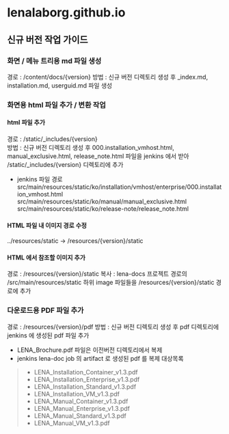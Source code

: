 # lenalaborg.github.io

## 신규 버전 작업 가이드

### 화면 / 메뉴 트리용 md 파일 생성
경로 : /content/docs/{version}
방법 : 신규 버전 디렉토리 생성 후 _index.md, installation.md, userguid.md 파일 생성

### 화면용 html 파일 추가 / 변환 작업
#### html 파일 추가
경로 : /static/_includes/{version}  
방법 : 신규 버전 디렉토리 생성 후 000.installation_vmhost.html, manual_exclusive.html, release_note.html 파일을
jenkins 에서 받아 /static/_includes/{version} 디렉토리에 추가

- jenkins 파일 경로 \
src/main/resources/static/ko/installation/vmhost/enterprise/000.installation_vmhost.html  
src/main/resources/static/ko/manual/manual_exclusive.html  
src/main/resources/static/ko/release-note/release_note.html

#### HTML 파일 내 이미지 경로 수정
../resources/static -> /resources/{version}/static

#### HTML 에서 참조할 이미지 추가
경로 : /resources/{version}/static
복사 : lena-docs 프로젝트 경로의  /src/main/resources/static 하위 image 파일들을 /resources/{version}/static 경로에 추가 

### 다운로드용 PDF 파일 추가
경로 : /resources/{version}/pdf
방법 : 신규 버전 디렉토리 생성 후 pdf 디렉토리에 jenkins 에 생성된 pdf 파일 추가

- LENA_Brochure.pdf 파일은 이전버전 디렉토리에서 복제
- jenkins lena-doc job 의 artifact 로 생성된 pdf 를 복제
대상목록
> - LENA_Installation_Container_v1.3.pdf
> - LENA_Installation_Enterprise_v1.3.pdf
> - LENA_Installation_Standard_v1.3.pdf
> - LENA_Installation_VM_v1.3.pdf
> - LENA_Manual_Container_v1.3.pdf
> - LENA_Manual_Enterprise_v1.3.pdf
> - LENA_Manual_Standard_v1.3.pdf
> - LENA_Manual_VM_v1.3.pdf
